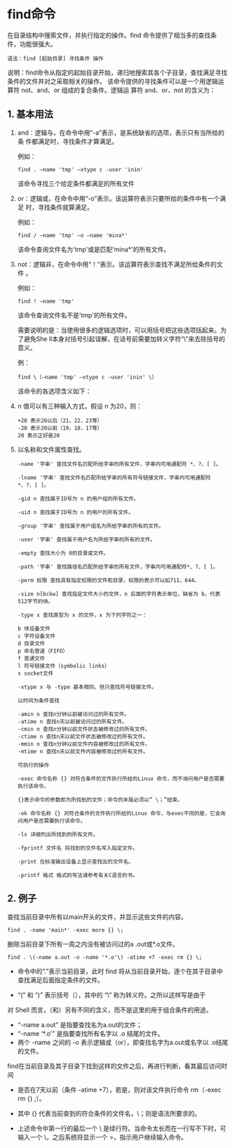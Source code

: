 # find命令 

在目录结构中搜索文件，并执行指定的操作。find 命令提供了相当多的查找条件，功能很强大。

```
语法：find [起始目录] 寻找条件 操作
```

说明：find命令从指定的起始目录开始，递归地搜索其各个子目录，查找满足寻找条件的文件并对之采取相关的操作。 该命令提供的寻找条件可以是一个用逻辑运算符 not、and、or 组成的复合条件。逻辑运 算符 and、or、not 的含义为：

## 1. 基本用法
1. and：逻辑与，在命令中用“-a”表示，是系统缺省的选项，表示只有当所给的条 件都满足时，寻找条件才算满足。

    例如：
    ```
    find . –name 'tmp' –xtype c -user 'inin'
    ```
    该命令寻找三个给定条件都满足的所有文件

2. or：逻辑或，在命令中用“-o”表示。该运算符表示只要所给的条件中有一个满足 时，寻找条件就算满足。

    例如：
    ```
    find / –name 'tmp' –o –name 'mina*'
    ```
    该命令查询文件名为'tmp'或是匹配'mina*'的所有文件。

3. not：逻辑非，在命令中用“！”表示。该运算符表示查找不满足所给条件的文件 。

    例如：
    ```
    find ! –name 'tmp'
    ```
    该命令查询文件名不是'tmp'的所有文件。

    需要说明的是：当使用很多的逻辑选项时，可以用括号把这些选项括起来。为了避免She ll本身对括号引起误解，在话号前需要加转义字符“\”来去除括号的意义。

    例：
    ```
    find \（–name 'tmp' –xtype c -user 'inin' \）
    ```
    该命令的各选项含义如下：

4. n 值可以有三种输入方式，假设 n 为20，则：
    ```
    +20 表示20以后（21，22，23等）
    -20 表示20以前（19，18，17等）
    20 表示正好是20
    ```
5. 以名称和文件属性查找。
    ```
    -name '字串' 查找文件名匹配所给字串的所有文件，字串内可用通配符 *、?、[ ]。
    
    -lname '字串' 查找文件名匹配所给字串的所有符号链接文件，字串内可用通配符 *、?、[ ]。
    
    -gid n 查找属于ID号为 n 的用户组的所有文件。
    
    -uid n 查找属于ID号为 n 的用户的所有文件。
    
    -group '字串' 查找属于用户组名为所给字串的所有的文件。
    
    -user '字串' 查找属于用户名为所给字串的所有的文件。
    
    -empty 查找大小为 0的目录或文件。
    
    -path '字串' 查找路径名匹配所给字串的所有文件，字串内可用通配符*、?、[ ]。
    
    -perm 权限 查找具有指定权限的文件和目录，权限的表示可以如711，644。
    
    -size n[bckw] 查找指定文件大小的文件，n 后面的字符表示单位，缺省为 b，代表512字节的块。
    
    -type x 查找类型为 x 的文件，x 为下列字符之一：
    
    b 块设备文件
    c 字符设备文件
    d 目录文件
    p 命名管道（FIFO）
    f 普通文件
    l 符号链接文件（symbolic links）
    s socket文件
    
    -xtype x 与 -type 基本相同，但只查找符号链接文件。
    
    以时间为条件查找
    
    -amin n 查找n分钟以前被访问过的所有文件。
    -atime n 查找n天以前被访问过的所有文件。
    -cmin n 查找n分钟以前文件状态被修改过的所有文件。
    -ctime n 查找n天以前文件状态被修改过的所有文件。
    -mmin n 查找n分钟以前文件内容被修改过的所有文件。
    -mtime n 查找n天以前文件内容被修改过的所有文件。
    
    可执行的操作
    
    -exec 命令名称 {} 对符合条件的文件执行所给的Linux 命令，而不询问用户是否需要执行该命令。
    
    {}表示命令的参数即为所找到的文件；命令的末尾必须以“ \；”结束。
    
    -ok 命令名称 {} 对符合条件的文件执行所给的Linux 命令，与exec不同的是，它会询问用户是否需要执行该命令。
    
    -ls 详细列出所找到的所有文件。
    
    -fprintf 文件名 将找到的文件名写入指定文件。
    
    -print 在标准输出设备上显示查找出的文件名。
    
    -printf 格式 格式的写法请参考有关C语言的书。
    ```

## 2. 例子

查找当前目录中所有以main开头的文件，并显示这些文件的内容。
```
find . -name 'main*' -exec more {} \;
```

删除当前目录下所有一周之内没有被访问过的a .out或*.o文件。
```
find . \(-name a.out -o -name '*.o'\) -atime +7 -exec rm {} \;
```
- 命令中的“.”表示当前目录，此时 find 将从当前目录开始，逐个在其子目录中查找满足后面指定条件的文件。

- “\(” 和 “\)” 表示括号（），其中的 “\” 称为转义符。之所以这样写是由于

对 Shell 而言，（和）另有不同的含义，而不是这里的用于组合条件的用途。

- “-name a.out” 是指要查找名为a.out的文件；
- “-name ‘*.o'” 是指要查找所有名字以 .o 结尾的文件。
- 两个 -name 之间的 -o 表示逻辑或（or），即查找名字为a.out或名字以 .o结尾的文件。

find在当前目录及其子目录下找到这样的文件之后，再进行判断，看其最后访问时间

- 是否在7天以前（条件 -atime +7），若是，则对该文件执行命令 rm（-exec rm {} \;）。

- 其中 {} 代表当前查到的符合条件的文件名，\；则是语法所要求的。

- 上述命令中第一行的最后一个 \ 是续行符。当命令太长而在一行写不下时，可输入一个 \，之后系统将显示一个 >，指示用户继续输入命令。